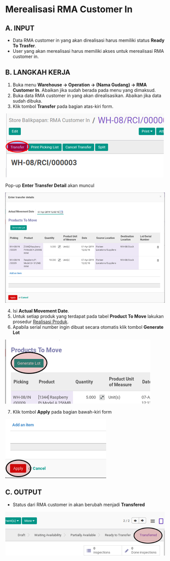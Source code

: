 # Merealisasi RMA Customer In

## A. INPUT

* Data RMA customer in yang akan direalisasi harus memiliki status **Ready To Trasfer**.
* User yang akan merealisasi harus memiliki akses untuk merealisasi RMA customer in.

## B. LANGKAH KERJA

1. Buka menu **Warehouse -> Operation -> (Nama Gudang) -> RMA Customer In**. Abaikan jika sudah berada
pada menu yang dimaksud.
2. Buka data RMA customer in yang akan direalisasikan. Abaikan jika data sudah dibuka.
3. Klik tombol **Transfer** pada bagian atas-kiri form.


![](../../img/rma-customer-in/tombol-transfer.png)

Pop-up **Enter Transfer Detail** akan muncul

![](../../img/rma-customer-in/pop-up-enter-transfer-detail.png)

4. Isi **Actual Movement Date**.
5. Untuk setiap produk yang terdapat pada tabel **Product To Move** lakukan prosedur [Realisasi Produk](./transfer-product.md).
6. Apabila serial number ingin dibuat secara otomatis klik tombol **Generate Lot**

![](../../img/rma-customer-in/tombol-generate-lot.png)

7. Klik tombol **Apply** pada bagian bawah-kiri form

![](../../img/rma-customer-in/tombol-apply-transfer-detail.png)

## C. OUTPUT

* Status dari RMA customer in akan berubah menjadi **Transfered**

![](../../img/rma-customer-in/status-transfered.png)
